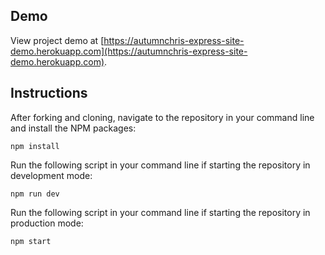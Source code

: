 ## Demo

View project demo at [https://autumnchris-express-site-demo.herokuapp.com](https://autumnchris-express-site-demo.herokuapp.com).

## Instructions

After forking and cloning, navigate to the repository in your command line and install the NPM packages:
```
npm install
```

Run the following script in your command line if starting the repository in development mode:
```
npm run dev
```

Run the following script in your command line if starting the repository in production mode:
```
npm start
```
